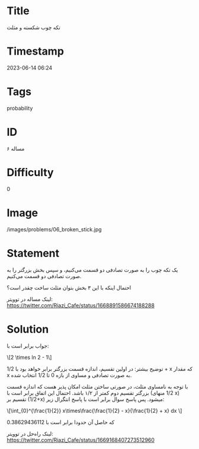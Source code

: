 # Title
تکه چوب شکسته و مثلث
# Timestamp
2023-06-14 06:24
# Tags
probability
# ID
مساله ۶
# Difficulty
0
# Image
/images/problems/06_broken_stick.jpg
# Statement
یک تکه چوب را به صورت تصادفی دو قسمت می‌کنیم، و سپس بخش بزرگتر را به صورت تصادفی دو قسمت می‌کنیم.

احتمال اینکه با این ۳ بخش بتوان مثلث ساخت چقدر است؟

لینک مساله در توویتر: https://twitter.com/Riazi_Cafe/status/1668891586674188288

# Solution

جواب برابر است با:

\\[2 \times ln 2 - 1\\]

توضیح بیشتر:
در اولین تقسیم، اندازه قسمت بزرگتر برابر خواهد بود با 1/2 + x که مقدار x به صورت تصادفی و مساوی از بازه 0 تا 1/2 انتخاب شده.

با توجه به نامساوی مثلث، در صورتی ساختن مثلث امکان پذیر هست که اندازه قسمت بزرگتر تقسیم دوم کمتر از ۱/۲ باشد. احتمال این اتفاق برابر است با (1/2 منهای x) تقسیم بر (1/2+x) میشود. پس پاسخ سوال برابر است با پاسخ انتگرال زیر:

\\[\int_{0}^{\frac{1}{2}} x\times\frac{\frac{1}{2} - x}{\frac{1}{2} + x} dx \\]

که حاصل آن حدودا برابر است با 0.38629436112

لینک راه‌حل در توویتر: https://twitter.com/Riazi_Cafe/status/1669168407273512960
